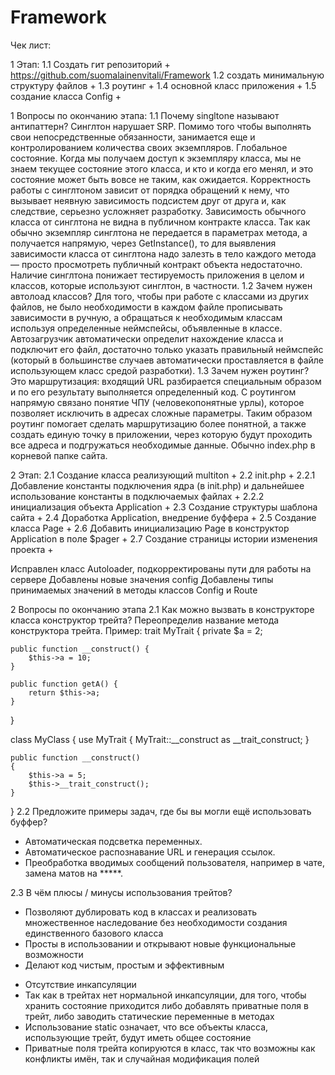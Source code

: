 # Framework

Чек лист:

1 Этап:
1.1 Создать гит репозиторий + 
https://github.com/suomalainenvitali/Framework
1.2 создать минимальную структуру файлов +
1.3 роутинг +
1.4 основной класс приложения +
1.5 создание класса Config +

1 Вопросы по окончанию этапа:
1.1 Почему singltone называют антипаттерн?
Синглтон нарушает SRP. Помимо того чтобы выполнять свои непосредственные обязанности, занимается еще и контролированием количества своих экземпляров.
Глобальное состояние. Когда мы получаем доступ к экземпляру класса, мы не знаем текущее состояние этого класса, и кто и когда его менял, и это состояние может быть вовсе не таким, как ожидается. Корректность работы с синглтоном зависит от порядка обращений к нему, что вызывает неявную зависимость подсистем друг от друга и, как следствие, серьезно усложняет разработку.
Зависимость обычного класса от синглтона не видна в публичном контракте класса. Так как обычно экземпляр синглтона не передается в параметрах метода, а получается напрямую, через GetInstance(), то для выявления зависимости класса от синглтона надо залезть в тело каждого метода — просто просмотреть публичный контракт объекта недостаточно.
Наличие синглтона понижает тестируемость приложения в целом и классов, которые используют синглтон, в частности. 
1.2 Зачем нужен автолоад классов?
Для того, чтобы при работе с классами из других файлов, не было необходимости в каждом файле прописывать зависимости в ручную, а обращаться к необходимым классам используя определенные неймспейсы, объявленные в классе. Автозагрузчик автоматически определит нахождение класса и подключит его файл, достаточно только указать правильный неймспейс (который в большинстве случаев автоматически проставляется в файле использующем класс средой разработки).
1.3 Зачем нужен роутинг?
Это маршрутизация: входящий URL разбирается специальным образом и по его результату выполняется определенный код. С роутингом напрямую связано понятие ЧПУ (человекопонятные урлы), которое позволяет исключить в адресах сложные параметры. Таким образом роутинг помогает сделать маршрутизацию более понятной, а также создать единую точку в приложении, через которую будут проходить все адреса и подгружаться необходимые данные. Обычно index.php в корневой папке сайта. 


2 Этап:
2.1 Создание класса реализующий multiton +
2.2 init.php +
2.2.1 Добавление константы подключения ядра (в init.php) и дальнейшее использование константы
в подключаемых файлах +
2.2.2 инициализация объекта Application +
2.3 Создание структуры шаблона сайта +
2.4 Доработка Application, внедрение буффера +
2.5 Создание класса Page +
2.6 Добавить инициализацию Page в конструктор Application в поле $pager +
2.7 Создание страницы истории изменения проекта +

Исправлен класс Autoloader, подкорректированы пути для работы на сервере
Добавлены новые значения config
Добавлены типы принимаемых значений в методы классов Config и Route

2 Вопросы по окончанию этапа
2.1 Как можно вызвать в конструкторе класса конструктор трейта?
Переопределив название метода конструктора трейта. Пример:
trait MyTrait {
    private $a = 2;

    public function __construct() {
        $this->a = 10;
    }

    public function getA() {
        return $this->a;
    }
}

class MyClass {
    use MyTrait {
        MyTrait::__construct as __trait_construct;
    }

    public function __construct()
    {
        $this->a = 5;
        $this->__trait_construct();
    }
}
2.2 Предложите примеры задач, где бы вы могли ещё использовать буффер?
- Aвтоматическая подсветка переменных.
- Автоматическое распознавание URL и генерация ссылок.
- Преобработка вводимых сообщений пользователя, например в чате, замена матов на *****.

2.3 В чём плюсы / минусы использования трейтов?
+ Позволяют дублировать код в классах и реализовать множественное наследование без необходимости создания единственного базового класса
+ Просты в использовании и открывают новые функциональные возможности
+ Делают код чистым, простым и эффективным
- Отсутствие инкапсуляции
- Так как в трейтах нет нормальной инкапсуляции, для того, чтобы хранить состояние приходится либо добавлять приватные поля в трейт, либо заводить статические переменные в методах
- Использование static означает, что все объекты класса, использующие трейт, будут иметь общее состояние
- Приватные поля трейта копируются в класс, так что возможны как конфликты имён, так и случайная модификация полей 


